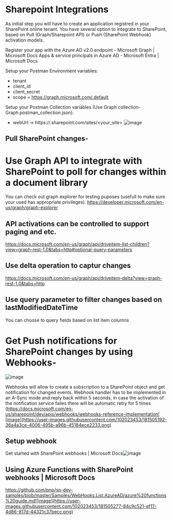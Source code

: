 # Sharepoint Integrations

As initial step you will have to create an application registred in your SharePoint online tenant.
You have several option to integrate to SharePoint, based on Pull (Graph/Sharepoint API) or Push (SharePoint Webhook) activation models.

Register your app with the Azure AD v2.0 endpoint - Microsoft Graph | Microsoft Docs
Apps & service principals in Azure AD - Microsoft Entra | Microsoft Docs

Setup your Postman Environment variables:
* tenant
* client_id
* client_secret
* scope = https://graph.microsoft.com/.default

Setup your Postman Collection variables (Use Graph collection-Graph.postman_collection.json):
* webUrl -> https://<host>.sharepoint.com/sites/<your_site>
![image](https://user-images.githubusercontent.com/102023453/181501060-4ffd7341-a856-469c-ae7d-961980ac07c2.png)

## Pull SharePoint changes-
# Use Graph API to integrate with SharePoint to poll for changes within a document library
You can check out graph explorer for testing puposes (usefull to make sure your used has appropriate privileges).
https://developer.microsoft.com/en-us/graph/graph-explorer
  
## API activations can be controlled to support paging and etc.
https://docs.microsoft.com/en-us/graph/api/driveitem-list-children?view=graph-rest-1.0&tabs=http#optional-query-parameters
  
## Use delta operation to captur changes
https://docs.microsoft.com/en-us/graph/api/driveitem-delta?view=graph-rest-1.0&tabs=http

## Use query parameter to filter changes based on lastModifiedDateTime
You can choose to query fields based on list item columns

# Get Push notifications for SharePoint changes by using Webhooks-
  ![image](https://user-images.githubusercontent.com/102023453/181506793-cd3a5191-186f-495a-a00c-9d8223bc94c2.png)

Webhooks will allow to create a subscription to a SharePoint object and get notification for changed events.
Webhook handler has to be implemented in an A-Sync mode and reply back within 5 seconds, in case the activation of the notification service failes there will be automatic retry for 5 times (https://docs.microsoft.com/en-us/sharepoint/dev/apis/webhooks/webhooks-reference-implementation![image](https://user-images.githubusercontent.com/102023453/181505192-36a4a3ce-4006-495b-a96b-45184ece2233.png)

## Setup webhook
Get started with SharePoint webhooks | Microsoft Docs![image](https://user-images.githubusercontent.com/102023453/181505318-b70405fc-bf1f-45b4-ab71-3fe05976f612.png)
  
## Using Azure Functions with SharePoint webhooks | Microsoft Docs
https://github.com/pnp/sp-dev-samples/blob/master/Samples/WebHooks.List.AzureAD/azure%20functions%20guide.md![image](https://user-images.githubusercontent.com/102023453/181505277-84c9c521-ef17-4d86-817d-44321c37becc.png)





